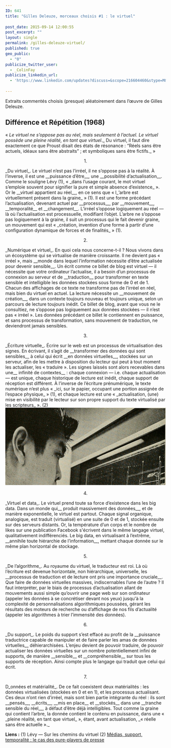 ```yaml
---
ID: 641
title: "Gilles Deleuze, morceaux choisis #1 : le virtuel"

post_date: 2015-09-14 12:00:55
post_excerpt: ""
layout: single
permalink: /gilles-deleuze-virtuel/
published: true
geo_public:
  - "0"
publicize_twitter_user:
  - _ColinFay
publicize_linkedin_url:
  - 'https://www.linkedin.com/updates?discuss=&scope=216604460&stype=M&topic=6049144595290292224&type=U&a=wFHv'

---
```


Extraits commentés choisis (presque) aléatoirement dans l’œuvre de Gilles Deleuze.


## Différence et Répétition (1968)
« _Le virtuel ne s’oppose pas au réel, mais seulement à l’actuel. Le virtuel possède une pleine réalité, en tant que virtuel_._ Du virtuel, il faut dire exactement ce que Proust disait des états de résonance : “Réels sans être actuels, idéaux sans être abstraits” ; et symboliques sans être fictifs._ »
<p style="text-align: center;">1.</p>
_Du virtuel_. Le virtuel n’est pas l’irréel, il ne s’oppose pas à la réalité. À l’inverse, il est une __puissance d’être__, une __possibilité d’actualisation__. Comme le souligne Lévy (1), « _dans l’usage courant, le mot virtuel s’emploie souvent pour signifier la pure et simple absence d’existence_ ». Or le __virtuel appartient au réel__, en ce sens que « l_’arbre est virtuellement présent dans la graine_ » (1). Il est une forme précédant l’actualisation, devenant actuel par __processus__, par __mouvement__, __temporalité__ et __changement__. L’irréel s’oppose logiquement au réel — là où l’actualisation est processuelle, modifiant l’objet. L’arbre ne s’oppose pas logiquement à la graine, il suit un processus qui le fait devenir graine, un mouvement qui est « _création, invention d’une forme à partir d’une configuration dynamique de forces et de finalités_ » (1).
<p style="text-align: center;">2.</p>
_Numérique et virtuel_. En quoi cela nous concerne-t-il ? Nous vivons dans un écosystème qui se virtualise de manière croissante. Il ne devient pas « irréel », mais __monde dans lequel l’information nécessite d’être actualisée pour devenir sensible__. Un écrit comme ce billet de blog est virtuel — il nécessite que votre ordinateur l’actualise, il a besoin d’un processus de connexion au serveur et de __traduction__ pour transformer en texte sensible et intelligible les données stockées sous forme de 0 et de 1. Chacun des affichages de ce texte ne transforme pas de l’irréel en réel, mais bien du virtuel en actuel. La lecture nécessite un __mouvement de création__, dans un contexte toujours nouveau et toujours unique, selon un parcours de lecture toujours inédit. Ce billet de blog, avant que vous ne le consultiez, ne s’oppose pas logiquement aux données stockées — il n’est pas « irréel ». Les données précédant ce billet le contiennent en puissance, et sans processus de transformation, sans mouvement de traduction, ne deviendront jamais sensibles.
<p style="text-align: center;">3.</p>
_Écriture virtuelle_. Écrire sur le web est un processus de virtualisation des signes. En écrivant, il s’agit de __transformer des données qui sont sensibles__ à celui qui écrit __en données virtuelles__, stockées sur un serveur, afin de les mettre à disposition du lecteur qui peut à tout moment les actualiser, les « traduire ». Les signes laissés sont alors recevables dans une__ infinité de contextes__ : chaque connexion — i.e. chaque actualisation — est unique, chaque historique de lecture est inédit, chaque support de réception est différent. À l’inverse de l’écriture prénumérique, le texte numérique n’est plus « _ici, sur le papier, occupant une portion assignée de l’espace physique_ » (1), et chaque lecture est une « _actualisation, (une) mise en visibilité par le lecteur sur son propre support du texte virtualisé par les scripteurs_ ». (2)

<img class="aligncenter size-full wp-image-714" src="/assets/img/blog/algorithme-big-data.jpg" alt="Algorithme-big-data" width="640" height="243" />
<p style="text-align: center;">4.</p>
_Virtuel et data_. Le virtuel prend toute sa force d’existence dans les big data. Dans un monde qui__ produit massivement des données__, et de manière exponentielle, le virtuel est partout. Chaque signal organique, analogique, est traduit (virtualisé) en une suite de 0 et de 1, stockée ensuite sur des serveurs distants. Or, la température d’un corps et le nombre de likes sur une publication Facebook s'écrivent dans le même langage virtuel, qualitativement indifférenciés. Le big data, en virtualisant à l’extrême, __annihile toute hiérarchie de l’information__, mettant chaque donnée sur le même plan horizontal de stockage.
<p style="text-align: center;">5.</p>
_De l’algorithme_. Au royaume du virtuel, le traducteur est roi. Là où l’écriture est devenue horizontale, non hiérarchique, universelle, les __processus de traduction et de lecture ont pris une importance cruciale__. Que faire de données virtuelles massives, indiscernables l’une de l’autre ? Il faut interpréter, par le biais de processus d’actualisation allant de mouvements aussi simple qu’ouvrir une page web sur son ordinateur (appeler les données à se concrétiser devant nos yeux) jusqu'à la complexité de personnalisations algorithmiques poussées, gérant les résultats des moteurs de recherche ou d’affichage de nos fils d’actualité (appeler les algorithmes à trier l’immensité des données).
<p style="text-align: center;">6.</p>
_Du support_. Le poids du support s’est effacé au profit de la __puissance traductrice capable de manipuler et de faire parler les amas de données virtuelles__ déhierarchisées. L’enjeu devient de pouvoir traduire, de pouvoir actualiser les données virtuelles sur un nombre potentiellement infini de supports, de manière __sensible__ et __compréhensible__ sur tous les supports de réception. Ainsi compte plus le langage qui traduit que celui qui écrit.
<p style="text-align: center;">7.</p>
D_onnées et matérialité_. De ce fait coexistent deux matérialités : les données virtualisées (stockées en 0 et en 1), et les processus actualisant. Ces deux n’ont rien d’irréel, mais sont bien partie intégrante du réel : ils sont __pensés__, __écrits__, __mis en place__ et __stockés__ dans une __tranche sensible du réel__, à défaut d’être déjà intelligibles. Tout comme la graine qui contient l’arbre, la donnée contient le contenu en puissance, dans une « _pleine réalité, en tant que virtuel_ », étant, avant actualisation, _« réelle sans être actuelle »._

__Liens :__
(1) Lévy — Sur les chemins du virtuel
(2) <a href="http://dumas.ccsd.cnrs.fr/dumas-01130211/document" target="_blank">Médias, support, temporalité : le cas des pure-players de presse</a>

&nbsp;







